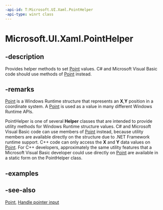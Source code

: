```yaml
---
-api-id: T:Microsoft.UI.Xaml.PointHelper
-api-type: winrt class
---
```


<!-- Class syntax.
public class PointHelper : Windows.UI.Xaml.IPointHelper
-->

# Microsoft.UI.Xaml.PointHelper

## -description

Provides helper methods to set [Point](/uwp/api/windows.foundation.point) values. C# and Microsoft Visual Basic code should use methods of [Point](/uwp/api/windows.foundation.point) instead.

## -remarks

 [Point](/uwp/api/windows.foundation.point) is a Windows Runtime structure that represents an **X**,**Y** position in a coordinate system. A [Point](/uwp/api/windows.foundation.point) is used as a value in many different Windows Runtime APIs.

PointHelper is one of several **Helper** classes that are intended to provide utility methods for Windows Runtime structure values. C# and Microsoft Visual Basic code can use members of [Point](/uwp/api/windows.foundation.point) instead, because utility members are available directly on the structure due to .NET Framework runtime support. C++ code can only access the **X** and **Y** data values on [Point](/uwp/api/windows.foundation.point). For C++ developers, approximately the same utility features that a Microsoft Visual Basic developer could use directly on [Point](/uwp/api/windows.foundation.point) are available in a static form on the PointHelper class.

## -examples

## -see-also

[Point](/uwp/api/windows.foundation.point), [Handle pointer input](/windows/apps/design/input/handle-pointer-input)
